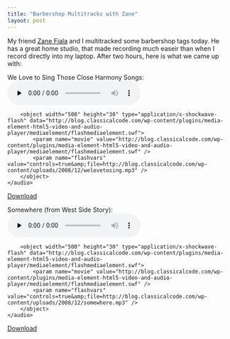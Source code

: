 ```yaml
---
title: "Barbershop Multitracks with Zane"
layout: post
---
```


My friend <a href="http://www.zaynardstudios.com/Welcome.html">Zane Fiala</a> and I multitracked some barbershop tags today. He has a great home studio, that made recording much easeir than when I record directly into my laptop. After two hours, here is what we came up with:

We Love to Sing Those Close Harmony Songs:
	<audio id="wp_mep_39" src="http://blog.classicalcode.com/wp-content/uploads/2008/12/welovetosing.mp3" type="audio/mp3"    controls="controls" preload="none"  >
		
		
		
		
		
		
		
		<object width="500" height="30" type="application/x-shockwave-flash" data="http://blog.classicalcode.com/wp-content/plugins/media-element-html5-video-and-audio-player/mediaelement/flashmediaelement.swf">
			<param name="movie" value="http://blog.classicalcode.com/wp-content/plugins/media-element-html5-video-and-audio-player/mediaelement/flashmediaelement.swf" />
			<param name="flashvars" value="controls=true&amp;file=http://blog.classicalcode.com/wp-content/uploads/2008/12/welovetosing.mp3" />			
		</object>		
	</audio>
<script type="text/javascript">
jQuery(document).ready(function($) {
	$('#wp_mep_39').mediaelementplayer({
		m:1
		
		,features: ['playpause','current','progress','duration','volume','tracks','fullscreen']
		,audioWidth:500,audioHeight:30
	});
});
</script>

<a href="http://blog.classicalcode.com/wp-content/uploads/2008/12/welovetosing.mp3">Download</a>

Somewhere (from West Side Story):
	<audio id="wp_mep_40" src="http://blog.classicalcode.com/wp-content/uploads/2008/12/somewhere.mp3" type="audio/mp3"    controls="controls" preload="none"  >
		
		
		
		
		
		
		
		<object width="500" height="30" type="application/x-shockwave-flash" data="http://blog.classicalcode.com/wp-content/plugins/media-element-html5-video-and-audio-player/mediaelement/flashmediaelement.swf">
			<param name="movie" value="http://blog.classicalcode.com/wp-content/plugins/media-element-html5-video-and-audio-player/mediaelement/flashmediaelement.swf" />
			<param name="flashvars" value="controls=true&amp;file=http://blog.classicalcode.com/wp-content/uploads/2008/12/somewhere.mp3" />			
		</object>		
	</audio>
<script type="text/javascript">
jQuery(document).ready(function($) {
	$('#wp_mep_40').mediaelementplayer({
		m:1
		
		,features: ['playpause','current','progress','duration','volume','tracks','fullscreen']
		,audioWidth:500,audioHeight:30
	});
});
</script>

<a href="http://blog.classicalcode.com/wp-content/uploads/2008/12/somewhere.mp3">Download</a>
